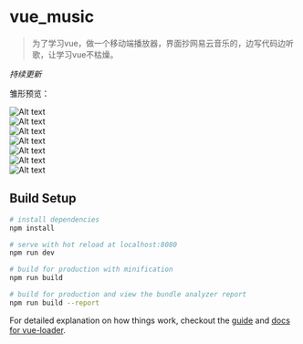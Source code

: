 # vue_music

>  为了学习vue，做一个移动端播放器，界面抄网易云音乐的，边写代码边听歌，让学习vue不枯燥。

*持续更新*

雏形预览：  

![Alt text](./READMEIMG/1.png)  
![Alt text](./READMEIMG/2.png)  
![Alt text](./READMEIMG/3.png)  
![Alt text](./READMEIMG/4.png)  
![Alt text](./READMEIMG/5.png)  
![Alt text](./READMEIMG/6.png)  
![Alt text](./READMEIMG/7.png)  

## Build Setup

``` bash
# install dependencies
npm install

# serve with hot reload at localhost:8080
npm run dev

# build for production with minification
npm run build

# build for production and view the bundle analyzer report
npm run build --report
```

For detailed explanation on how things work, checkout the [guide](http://vuejs-templates.github.io/webpack/) and [docs for vue-loader](http://vuejs.github.io/vue-loader).